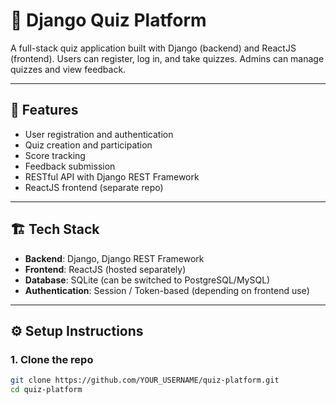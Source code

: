 # 🧠 Django Quiz Platform

A full-stack quiz application built with Django (backend) and ReactJS (frontend). Users can register, log in, and take quizzes. Admins can manage quizzes and view feedback.

---

## 🚀 Features

- User registration and authentication
- Quiz creation and participation
- Score tracking
- Feedback submission
- RESTful API with Django REST Framework
- ReactJS frontend (separate repo)

---

## 🏗️ Tech Stack

- **Backend**: Django, Django REST Framework
- **Frontend**: ReactJS (hosted separately)
- **Database**: SQLite (can be switched to PostgreSQL/MySQL)
- **Authentication**: Session / Token-based (depending on frontend use)

---

## ⚙️ Setup Instructions

### 1. Clone the repo

```bash
git clone https://github.com/YOUR_USERNAME/quiz-platform.git
cd quiz-platform

